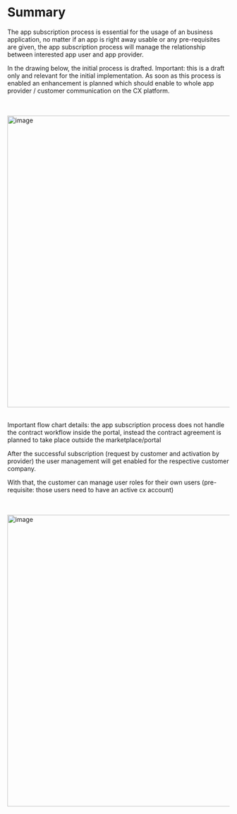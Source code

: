 # Summary

The app subscription process is essential for the usage of an business application, no matter if an app is right away usable or any pre-requisites are given, the app subscription process will manage the relationship between interested app user and app provider.

In the drawing below, the initial process is drafted. Important: this is a draft only and relevant for the initial implementation. As soon as this process is enabled an enhancement is planned which should enable to whole app provider / customer communication on the CX platform.

<br>
<br>

<img width="660" alt="image" src="https://user-images.githubusercontent.com/94133633/211087338-48a442e2-d70c-4fae-af86-766d4a356ac5.png">

<br>
<br>

Important flow chart details: the app subscription process does not handle the contract workflow inside the portal, instead the contract agreement is planned to take place outside the marketplace/portal

After the successful subscription (request by customer and activation by provider) the user management will get enabled for the respective customer company.

With that, the customer can manage user roles for their own users (pre-requisite: those users need to have an active cx account)

<br>
<br>

<img width="660" alt="image" src="https://user-images.githubusercontent.com/94133633/211087483-a9b966c1-cfb9-455b-8031-74d093573ad4.png">

<br>
<br>
